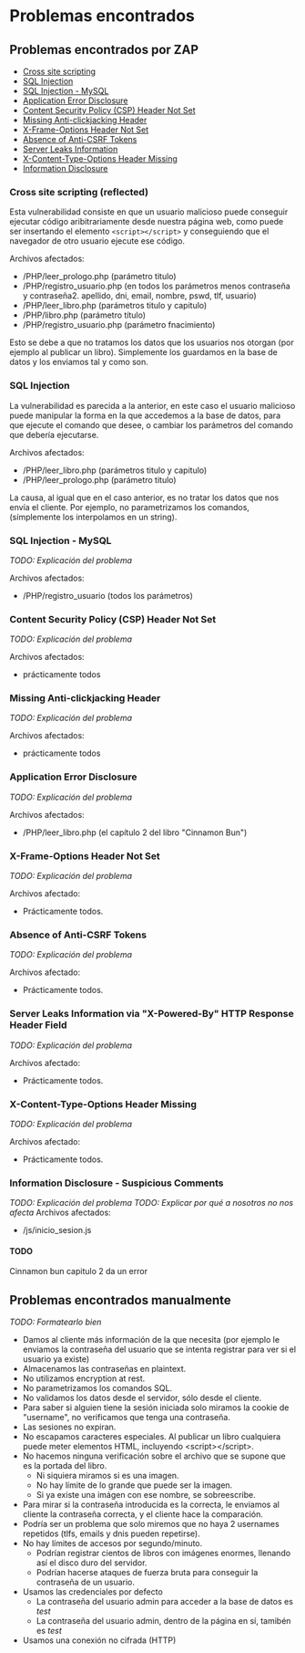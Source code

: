 # Problemas encontrados
## Problemas encontrados por ZAP
* [Cross site scripting](#Cross-site-scripting-(reflected))
* [SQL Injection](#SQL-Injection)
* [SQL Injection - MySQL](#SQL-Injection-\--MySQL)
* [Application Error Disclosure](#Application-Error-Disclosure)
* [Content Security Policy (CSP) Header Not Set](#Content-Security-Policy-(CSP)-Header-Not-Set)
* [Missing Anti-clickjacking Header](#Missing-Anti\-clickjacking-Header)
* [X-Frame-Options Header Not Set](#X\-Frame\-Options-Header-Not-Set)
* [Absence of Anti-CSRF Tokens](#Absence-of-Anti\-CSRF-Tokens)
* [Server Leaks Information](#Server-Leaks-Information-via-"X\-Powered\-By"-HTTP-Response-Header-Field)
* [X-Content-Type-Options Header Missing](#X\-Content\-Type\-Options-Header-Missing)
* [Information Disclosure](#Information-Disclosure-\--Suspicious-Comments)

### Cross site scripting (reflected)
Esta vulnerabilidad consiste en que un usuario malicioso puede conseguir ejecutar código aribitrariamente desde nuestra
página web, como puede ser insertando el elemento `<script></script>` y conseguiendo que el navegador de otro usuario ejecute ese código.

Archivos afectados:
* /PHP/leer_prologo.php (parámetro titulo)
* /PHP/registro_usuario.php (en todos los parámetros menos contraseña y contraseña2. apellido, dni, email, nombre, pswd, tlf, usuario)
* /PHP/leer_libro.php (parámetros titulo y capitulo)
* /PHP/libro.php (parámetro título)
* /PHP/registro_usuario.php (parámetro fnacimiento)

Esto se debe a que no tratamos los datos que los usuarios nos otorgan (por ejemplo al publicar un libro).
Simplemente los guardamos en la base de datos y los enviamos tal y como son.

### SQL Injection
La vulnerabilidad es parecida a la anterior, en este caso el usuario malicioso puede manipular la forma en la que accedemos a la base de datos,
para que ejecute el comando que desee, o cambiar los parámetros del comando que debería ejecutarse.

Archivos afectados:
* /PHP/leer_libro.php (parámetros titulo y capitulo)
* /PHP/leer_prologo.php (parámetro titulo)

La causa, al igual que en el caso anterior, es no tratar los datos que nos envía el cliente. Por ejemplo, no parametrizamos los comandos, (símplemente los interpolamos en un string).

### SQL Injection - MySQL
*TODO: Explicación del problema*

Archivos afectados:
* /PHP/registro_usuario (todos los parámetros)

### Content Security Policy (CSP) Header Not Set
*TODO: Explicación del problema*

Archivos afectados:
* prácticamente todos

### Missing Anti-clickjacking Header
*TODO: Explicación del problema*

Archivos afectados:
* prácticamente todos

### Application Error Disclosure
*TODO: Explicación del problema*

Archivos afectados:
* /PHP/leer_libro.php (el capítulo 2 del libro "Cinnamon Bun")
### X-Frame-Options Header Not Set
*TODO: Explicación del problema*

Archivos afectado:
* Prácticamente todos.

### Absence of Anti-CSRF Tokens
*TODO: Explicación del problema*

Archivos afectado:
* Prácticamente todos.

### Server Leaks Information via "X-Powered-By" HTTP Response Header Field
*TODO: Explicación del problema*

Archivos afectado:
* Prácticamente todos.

### X-Content-Type-Options Header Missing
*TODO: Explicación del problema*

Archivos afectado:
* Prácticamente todos.

### Information Disclosure - Suspicious Comments
*TODO: Explicación del problema*
*TODO: Explicar por qué a nosotros no nos afecta*
Archivos afectados:
* /js/inicio_sesion.js

#### TODO
Cinnamon bun capitulo 2 da un error

## Problemas encontrados manualmente
*TODO: Formatearlo bien*

* Damos al cliente más información de la que necesita (por ejemplo le enviamos la contraseña del usuario que se intenta registrar para ver si el usuario ya existe)
* Almacenamos las contraseñas en plaintext.
* No utilizamos encryption at rest.
* No parametrizamos los comandos SQL.
* No validamos los datos desde el servidor, sólo desde el cliente.
* Para saber si alguien tiene la sesión iniciada solo miramos la cookie de "username", no verificamos que tenga una contraseña.
* Las sesiones no expiran.
* No escapamos caracteres especiales. Al publicar un libro cualquiera puede meter elementos HTML, incluyendo \<script\>\</script\>.
* No hacemos ninguna verificación sobre el archivo que se supone que es la portada del libro.
    * Ni siquiera miramos si es una imagen.
    * No hay límite de lo grande que puede ser la imagen.
    * Si ya existe una imágen con ese nombre, se sobreescribe.
* Para mirar si la contraseña introducida es la correcta, le enviamos al cliente la contraseña correcta, y el cliente hace la comparación.
* Podría ser un problema que solo miremos que no haya 2 usernames repetidos (tlfs, emails y dnis pueden repetirse).
* No hay límites de accesos por segundo/minuto.
    * Podrían registrar cientos de libros con imágenes enormes, llenando así el disco duro del servidor.
    * Podrían hacerse ataques de fuerza bruta para conseguir la contraseña de un usuario.
* Usamos las credenciales por defecto
    * La contraseña del usuario admin para acceder a la base de datos es *test*
    * La contraseña del usuario admin, dentro de la página en sí, tamibén es *test*
* Usamos una conexión no cifrada (HTTP)
